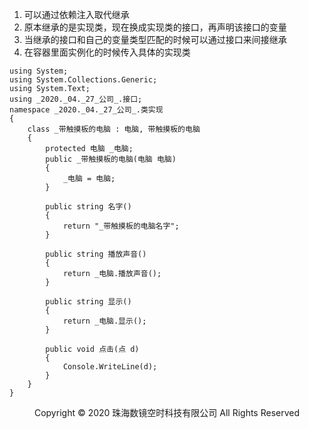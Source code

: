 1. 可以通过依赖注入取代继承
2. 原本继承的是实现类，现在换成实现类的接口，再声明该接口的变量
3. 当继承的接口和自己的变量类型匹配的时候可以通过接口来间接继承
4. 在容器里面实例化的时候传入具体的实现类
```
using System;
using System.Collections.Generic;
using System.Text;
using _2020._04._27_公司_.接口;
namespace _2020._04._27_公司_.类实现
{
    class _带触摸板的电脑 : 电脑, 带触摸板的电脑
    {
        protected 电脑 _电脑;
        public _带触摸板的电脑(电脑 电脑)
        {
            _电脑 = 电脑;
        }

        public string 名字()
        {
            return "_带触摸板的电脑名字";
        }

        public string 播放声音()
        {
            return _电脑.播放声音();
        }

        public string 显示()
        {
            return _电脑.显示();
        }

        public void 点击(点 d)
        {
            Console.WriteLine(d);
        }
    }
}

```
<center> Copyright © 2020 珠海数镜空时科技有限公司 All Rights Reserved</center>